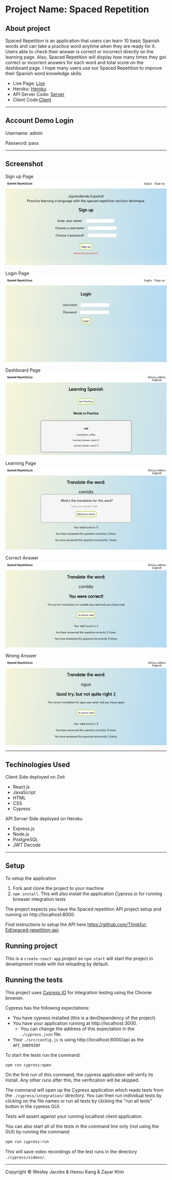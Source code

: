 # Project Name: Spaced Repetition

## About project

Spaced Repetition is an application that users can learn 10 basic Spanish words and can take a practice word anytime when they are ready for it.
Users able to check their answer is correct or incorrect directly on the learning page.
Also, Spaced Repetition will display how many times they got correct or incorrect answers for each word and total score on the dashboard page.
I hope many users use our Spaced Repetition to improve their Spanish word knowledge skills.

- Live Page: [Live](https://spacedrepetition.now.sh/)
- Heroku: [Heroku](https://polar-coast-57735.herokuapp.com/)
- API Server Code: [Server](https://github.com/thinkful-ei-heron/spaced-repetition-api-heesu-wesley-zayar)
- Client Code:[Client](https://github.com/thinkful-ei-heron/spaced-repetition-client-heesu-wesley-zayar)

-----------------------

## Account Demo Login

Username: admin

Password: pass

-----------------------

## Screenshot

Sign up Page
![Signup page](./screenshot/signup.png)

Login Page
![login page](./screenshot/login.png)

Dashboard Page
![Dashboard Page](./screenshot/dashboard.png)

Learning Page
![Learning Page](./screenshot/learning.png)

Correct Answer
![Correct Answer](./screenshot/correct.png)

Wrong Answer
![Wrong Anser](./screenshot/wrong.png)

-----------------------

## Techinologies Used

Client Side deployed on Zeit

- React.js
- JavaScript
- HTML
- CSS
- Cypress

API Server Side deployed on Heroku

- Express.js
- Node.js
- PostgreSQL
- JWT Decode

-----------------------

## Setup

To setup the application

1. Fork and clone the project to your machine
2. `npm install`. This will also install the application *Cypress.io* for running browser integration tests

The project expects you have the Spaced repetition API project setup and running on http://localhost:8000.

Find instructions to setup the API here https://github.com/Thinkful-Ed/spaced-repetition-api.

## Running project

This is a `create-react-app` project so `npm start` will start the project in development mode with hot reloading by default.

## Running the tests

This project uses [Cypress IO](https://docs.cypress.io) for integration testing using the Chrome browser.

Cypress has the following expectations:

- You have cypress installed (this is a devDependency of the project)
- You have your application running at http://localhost:3000.
  - You can change the address of this expectation in the `./cypress.json` file.
- Your `./src/config.js` is using http://localhost:8000/api as the `API_ENDPOINT`

To start the tests run the command:

```bash
npm run cypress:open
```

On the first run of this command, the cypress application will verify its install. Any other runs after this, the verification will be skipped.

The command will open up the Cypress application which reads tests from the `./cypress/integration/` directory. You can then run individual tests by clicking on the file names or run all tests by clicking the "run all tests" button in the cypress GUI.

Tests will assert against your running localhost client application.

You can also start all of the tests in the command line only (not using the GUI) by running the command:

```bash
npm run cypress:run
```

This will save video recordings of the test runs in the directory `./cypress/videos/`.

-----------------------

Copyright © Wesley Jacobs & Heesu Kang & Zayar Khin
